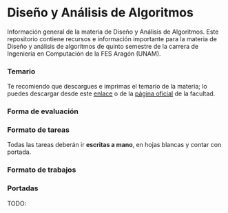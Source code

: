 # Diseño y Análisis de Algoritmos

Información general de la materia de Diseño y Análisis de Algoritmos.
Este repositorio contiene recursos e información importante para la materia de Diseño y análisis de algoritmos de quinto semestre de la carrera de Ingeniería en Computación de la FES Aragón (UNAM).

### Temario

Te recomiendo que descargues e imprimas el temario de la materia; lo puedes descargar desde este [enlace](https://github.com/driverInside/dada/blob/master/temario/temario.pdf) o de la [página oficial](http://ingenieria.aragon.unam.mx/) de la facultad.

### Forma de evaluación

### Formato de tareas

Todas las tareas deberán ir **escritas a mano**, en hojas blancas y contar con portada.

### Formato de trabajos



### Portadas


TODO:

